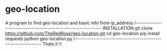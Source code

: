 # geo-location
A program to find geo-location and basic info from ip_address
/-------------------------------------------------------------
INSTALLATION 
git clone https://github.com/TheRedRose/geo-location.git
cd geo-location
pip install requests
python geo-location.py
/-------------------------------------------------------------
Thats it !!
